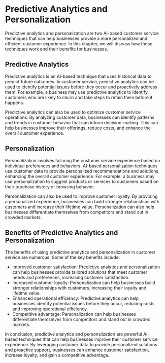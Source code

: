 Predictive Analytics and Personalization
=============================================================================================

Predictive analytics and personalization are two AI-based customer service techniques that can help businesses provide a more personalized and efficient customer experience. In this chapter, we will discuss how these techniques work and their benefits for businesses.

Predictive Analytics
--------------------

Predictive analytics is an AI-based technique that uses historical data to predict future outcomes. In customer service, predictive analytics can be used to identify potential issues before they occur and proactively address them. For example, a business may use predictive analytics to identify customers who are likely to churn and take steps to retain them before it happens.

Predictive analytics can also be used to optimize customer service operations. By analyzing customer data, businesses can identify patterns and trends in customer behavior that can inform decision-making. This can help businesses improve their offerings, reduce costs, and enhance the overall customer experience.

Personalization
---------------

Personalization involves tailoring the customer service experience based on individual preferences and behaviors. AI-based personalization techniques use customer data to provide personalized recommendations and solutions, enhancing the overall customer experience. For example, a business may use personalization to suggest products or services to customers based on their purchase history or browsing behavior.

Personalization can also be used to improve customer loyalty. By providing a personalized experience, businesses can build stronger relationships with customers and increase their lifetime value. Personalization can also help businesses differentiate themselves from competitors and stand out in crowded markets.

Benefits of Predictive Analytics and Personalization
----------------------------------------------------

The benefits of using predictive analytics and personalization in customer service are numerous. Some of the key benefits include:

* Improved customer satisfaction: Predictive analytics and personalization can help businesses provide tailored solutions that meet customer needs and preferences, increasing customer satisfaction.
* Increased customer loyalty: Personalization can help businesses build stronger relationships with customers, increasing their loyalty and lifetime value.
* Enhanced operational efficiency: Predictive analytics can help businesses identify potential issues before they occur, reducing costs and improving operational efficiency.
* Competitive advantage: Personalization can help businesses differentiate themselves from competitors and stand out in crowded markets.

In conclusion, predictive analytics and personalization are powerful AI-based techniques that can help businesses improve their customer service experience. By leveraging customer data to provide personalized solutions and proactive support, businesses can enhance customer satisfaction, increase loyalty, and gain a competitive advantage.


